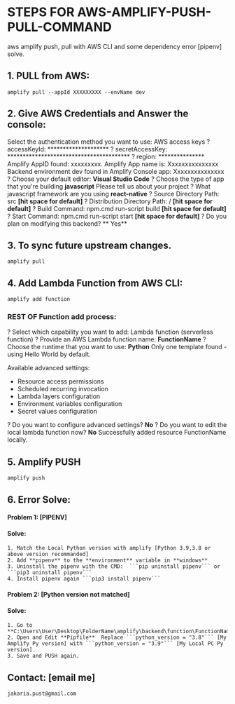 # STEPS FOR AWS-AMPLIFY-PUSH-PULL-COMMAND
aws amplify push, pull with AWS CLI and some dependency error [pipenv] solve.

## 1. PULL from AWS:
```
amplify pull --appId XXXXXXXXX --envName dev
```

## 2. Give AWS Credentials and Answer the console:

 Select the authentication method you want to use: AWS access keys
? accessKeyId:  ********************
? secretAccessKey:  ****************************************
? region:  ***************
Amplify AppID found: xxxxxxxxx. Amplify App name is: Xxxxxxxxxxxxxxx
Backend environment dev found in Amplify Console app: Xxxxxxxxxxxxxxx
? Choose your default editor: **Visual Studio Code**
? Choose the type of app that you're building **javascript**
Please tell us about your project
? What javascript framework are you using **react-native**
? Source Directory Path:  src **[hit space for default]**
? Distribution Directory Path: / **[hit space for default]**
? Build Command:  npm.cmd run-script build **[hit space for default]**
? Start Command: npm.cmd run-script start **[hit space for default]**
? Do you plan on modifying this backend? ** Yes**


## 3. To sync future upstream changes.
```
amplify pull
```

## 4. Add Lambda Function from AWS CLI:
```
amplify add function
```
 ### REST OF Function add process:
  ? Select which capability you want to add: Lambda function (serverless function)
  ? Provide an AWS Lambda function name: **FunctionName**
  ? Choose the runtime that you want to use: **Python**
  Only one template found - using Hello World by default.

  Available advanced settings:
  - Resource access permissions
  - Scheduled recurring invocation
  - Lambda layers configuration
  - Environment variables configuration
  - Secret values configuration

  ? Do you want to configure advanced settings? **No**
  ? Do you want to edit the local lambda function now? **No**
  Successfully added resource FunctionName locally.
  
## 5. Amplify PUSH
```
amplify push
```

## 6. Error Solve:
  #### Problem 1: [PIPENV]
  #### Solve:
    1. Match the Local Python version with amplify [Python 3.9,3.8 or above version recommanded]
    2. Add **pipenv** to the **environment** variable in **windows**
    3. Uninstall the pipenv with the CMD:  ```pip uninstall pipenv``` or ```pip3 uninstall pipenv```
    4. Install pipenv again ```pip3 install pipenv```

  #### Problem 2: [Python version not matched]
  #### Solve:
    1. Go to **C:\Users\User\Desktop\FolderName\amplify\backend\function\FunctionName**.
    2. Open and Edit **Pipfile**  Replace ```python_version = "3.8"``` [My Amplify Py version] with ```python_version = "3.9"``` [My Local PC Py version].
    3. Save and PUSH again.

## Contact: [email me] 
```jakaria.pust@gmail.com```
